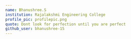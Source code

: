 ```yaml
---
name: Bhanushree.S
institution: Rajalakshmi Engineering College
profile_pic: profilepic.png
quote: Dont look for perfection until you are perfect 
github_user: bhanushree-15
---
```

